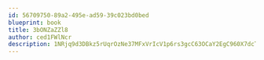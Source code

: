 ```yaml
---
id: 56709750-89a2-495e-ad59-39c023bd0bed
blueprint: book
title: 3bONZaZZl8
author: ced1FWlNcr
description: 1NRjq9d3DBkz5rUqrOzNe37MFxVrIcV1p6rs3gcC63OCaY2EgC960X7dcT0ufbSovs4glOteKwy7E1P33VjpXRWv3ty4G9CfwPtU
---
```

